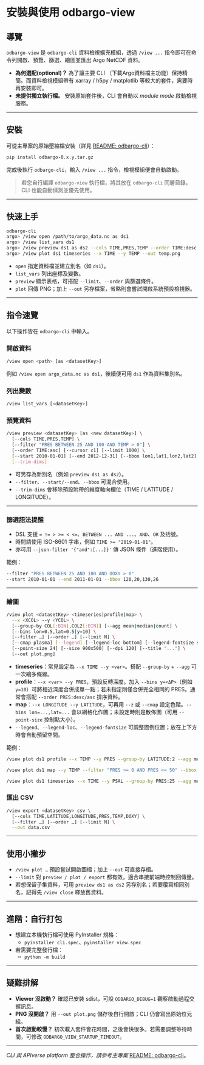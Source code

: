 # 安裝與使用 odbargo-view

## 導覽

`odbargo-view` 是 `odbargo-cli` 資料檢視擴充模組，透過 `/view ...` 指令即可在命令列開啟、預覽、篩選、繪圖並匯出 Argo NetCDF 資料。

* **為何選配(optional)？** 為了讓主要 CLI （下載Argo資料檔主功能）保持精簡。而資料檢視模組帶有 xarray / h5py / matplotlib 等較大的套件，需要時再安裝即可。
* **未提供獨立執行檔。** 安裝原始套件後，CLI 會自動以 *module mode* 啟動檢視服務。

---

## 安裝

可從主專案的原始壓縮檔安裝（詳見 [README: odbargo-cli](https://github.com/cywhale/argo/blob/main/README_tw.md)）：

```bash
pip install odbargo-0.x.y.tar.gz
```

完成後執行 `odbargo-cli`，輸入 `/view ...` 指令，檢視模組便會自動啟動。

> 若您自行編譯 `odbargo-view` 執行檔，將其放在 `odbargo-cli` 同層目錄，CLI 也能自動偵測並優先使用。

---

## 快速上手

```bash
odbargo-cli
argo> /view open /path/to/argo_data.nc as ds1
argo> /view list_vars ds1
argo> /view preview ds1 as ds2 --cols TIME,PRES,TEMP --order TIME:desc --limit 1000
argo> /view plot ds1 timeseries --x TIME --y TEMP --out temp.png
```

* `open` 指定資料檔並建立別名（如 `ds1`）。
* `list_vars` 列出座標及變數。
* `preview` 顯示表格，可搭配 `--limit`、`--order` 與篩選條件。
* `plot` 回傳 PNG；加上 `--out` 另存檔案，省略則會嘗試開啟系統預設檢視器。

---

## 指令速覽

以下操作皆在 `odbargo-cli` 中輸入。

### 開啟資料

```bash
/view open <path> [as <datasetKey>]
```

例如 `/view open argo_data.nc as ds1`，後續便可用 `ds1` 作為資料集別名。

### 列出變數

```bash
/view list_vars [<datasetKey>]
```

### 預覽資料

```bash
/view preview <datasetKey> [as <new datasetKey>] \
  [--cols TIME,PRES,TEMP] \
  [--filter "PRES BETWEEN 25 AND 100 AND TEMP > 0"] \
  [--order TIME:asc] [--cursor c1] [--limit 1000] \
  [--start 2010-01-01] [--end 2012-12-31] [--bbox lon1,lat1,lon2,lat2] \
  [--trim-dims]
```

* 可另存為新別名（例如 `preview ds1 as ds2`）。
* `--filter`、`--start/--end`、`--bbox` 可混合使用。
* `--trim-dims` 會移除預設附帶的維度軸向欄位（TIME / LATITUDE / LONGITUDE）。

---

### 篩選語法提醒

* DSL 支援 `= != > >= < <=`、`BETWEEN ... AND ...`、`AND`、`OR` 及括號。
* 時間請使用 ISO-8601 字串，例如 `TIME >= "2019-01-01"`。
* 亦可用 `--json-filter '{"and":[...]}'` 傳 JSON 條件（進階使用）。

範例：

```bash
--filter "PRES BETWEEN 25 AND 100 AND DOXY > 0"
--start 2010-01-01 --end 2011-01-01 --bbox 120,20,130,26
```

---

### 繪圖

```bash
/view plot <datasetKey> <timeseries|profile|map> \
  --x <XCOL> --y <YCOL> \
  [--group-by COL[:BIN],COL2[:BIN]] [--agg mean|median|count] \
  [--bins lon=0.5,lat=0.5|y=10] \
  [--filter …] [--order …] [--limit N] \
  [--cmap plasma] [--legend] [--legend-loc bottom] [--legend-fontsize small] \
  [--point-size 24] [--size 900x500] [--dpi 120] [--title "..."] \
  [--out plot.png]
```

* **timeseries**：常見設定為 `--x TIME --y <var>`。搭配 `--group-by` + `--agg` 可一次繪多條線。
* **profile**：`--x <var> --y PRES`，預設反轉深度。加入 `--bins y=<ΔP>`（例如 `y=10`）可將相近深度合併成單一點；若未指定則僅合併完全相同的 PRES。通常會搭配 `--order PRES:desc/asc` 排序資料。
* **map**：`--x LONGITUDE --y LATITUDE`，可再用 `--z` 或 `--cmap` 設定色階。`--bins lon=...,lat=...` 會以網格化作圖；未設定時則是散佈圖（可用 `--point-size` 控制點大小）。
* `--legend`、`--legend-loc`、`--legend-fontsize` 可調整圖例位置；放在上下方時會自動預留空間。

範例：

```bash
/view plot ds1 profile --x TEMP --y PRES --group-by LATITUDE:2 --agg mean --bins lon=2,lat=2,y=2 --order PRES:desc --legend-loc bottom --cmap tab20

/view plot ds1 map --y TEMP --filter "PRES >= 0 AND PRES <= 50" --bbox -100,-30,-20,30 --agg mean --point-size 15

/view plot ds1 timeseries --x TIME --y PSAL --group-by PRES:25 --agg mean --legend-loc "upper right" --cmap plasma --filter "PRES >= 0 AND PRES <= 250" --start 2002-01-01 --end 2017-01-01
```

### 匯出 CSV

```bash
/view export <datasetKey> csv \
  [--cols TIME,LATITUDE,LONGITUDE,PRES,TEMP,DOXY] \
  [--filter …] [--order …] [--limit N] \
  --out data.csv
```

---

## 使用小撇步

* `/view plot …` 預設嘗試開啟圖檔；加上 `--out` 可直接存檔。
* `--limit` 對 `preview / plot / export` 都有效，適合串接前端時控制回傳量。
* 若想保留子集資料，可用 `preview ds1 as ds2` 另存別名；若要覆寫相同別名，記得先 `/view close` 釋放舊資料。

---

## 進階：自行打包

* 想建立本機執行檔可使用 PyInstaller 規格：
  * `pyinstaller cli.spec`、`pyinstaller view.spec`
* 若需要完整發行檔：
  * `python -m build`

---

## 疑難排解

* **Viewer 沒啟動？** 確認已安裝 sdist，可設 `ODBARGO_DEBUG=1` 觀察啟動過程交握訊息。
* **PNG 沒開啟？** 用 `--out plot.png` 儲存後自行開啟；CLI 仍會寫出原始位元組。
* **首次啟動較慢？** 初次載入套件會花時間，之後會快很多。若需要調整等待時間，可修改 `ODBARGO_VIEW_STARTUP_TIMEOUT`。

---

*CLI 與 APIverse platform 整合操作，請參考主專案* [README: odbargo-cli](https://github.com/cywhale/argo/blob/main/README.md)。
